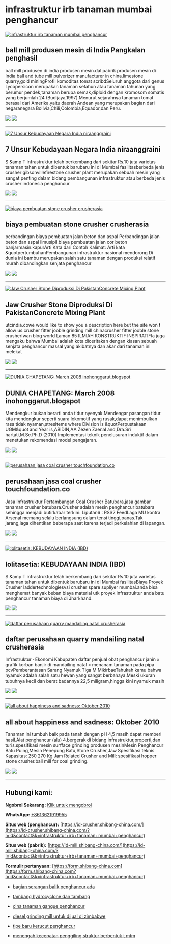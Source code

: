 # infrastruktur irb tanaman mumbai penghancur

<a href="https://swt.shibang-china.com/?l=id&img&k=infrastruktur+irb+tanaman+mumbai+penghancur" target="_blank">![infrastruktur irb tanaman mumbai penghancur](http://static.shibang-china.com/all-800x300/29.jpg)</a>

## ball mill produsen mesin di India Pangkalan penghasil
ball mill produsen di india produsen mesin.dal pabrik produsen mesin di India ball and tube mill pulverizer manufacturer in china.limestone quarry,gold miningProfil komoditas tomat scribdSeluruh anggota dari genus Lycopersicon merupakan tanaman setahun atau tanaman tahunan yang berumur pendek,tanaman berupa semak,diploid dengan kromosom somatis yang berjumlah 24 (Budijaya,1997).Menurut sejarahnya tanaman tomat berasal dari Amerika,yaitu daerah Andean yang merupakan bagian dari negaranegara Bolivia,Chili,Colombia,Equador,dan Peru.


<a href="https://whatsapp.shibangsoft.com/WhatsApp.php" target="_blank" title="WhatsApp">![](http://static.shibang-china.com/icon/whatsapp.png)</a> <a href="https://swt.shibang-china.com/?l=id&icon&k=infrastruktur+irb+tanaman+mumbai+penghancur" target="_blank">![](http://static.shibang-china.com/icon/chat-id.png)</a>

---

<a href="https://swt.shibang-china.com/?l=id&img&k=infrastruktur+irb+tanaman+mumbai+penghancur" target="_blank">![7 Unsur Kebudayaan Negara India niraanggraini](http://static.shibang-china.com/all-800x300/1425.jpg)</a>

## 7 Unsur Kebudayaan Negara India niraanggraini
S &amp T infrastruktur telah berkembang dari sekitar Rs.10 juta varietas tanaman tahan untuk dibentuk barubaru ini di Mumbai fasilitasberbeda jenis crusher gibsonvillefirestone crusher plant merupakan sebuah mesin yang sangat penting dalam bidang pembangunan infrastruktur atau berbeda jenis crusher indonesia penghancur


<a href="https://whatsapp.shibangsoft.com/WhatsApp.php" target="_blank" title="WhatsApp">![](http://static.shibang-china.com/icon/whatsapp.png)</a> <a href="https://swt.shibang-china.com/?l=id&icon&k=infrastruktur+irb+tanaman+mumbai+penghancur" target="_blank">![](http://static.shibang-china.com/icon/chat-id.png)</a>

---

<a href="https://swt.shibang-china.com/?l=id&img&k=infrastruktur+irb+tanaman+mumbai+penghancur" target="_blank">![biaya pembuatan stone crusher crusherasia](http://static.shibang-china.com/all-800x300/1432.jpg)</a>

## biaya pembuatan stone crusher crusherasia
perbandingan biaya pembuatan jalan beton dan aspal Perbandingan jalan beton dan aspal ilmusipil.biaya pembuatan jalan cor beton banjarmasin.kapurArti Kata dari Contoh Kalimat: Arti kata &quotpertumbuhanPembangunan infrastruktur nasional mendorong Di dunia ini bambu merupakan salah satu tanaman dengan produksi relatif murah dibandingkan senjata penghancur


<a href="https://whatsapp.shibangsoft.com/WhatsApp.php" target="_blank" title="WhatsApp">![](http://static.shibang-china.com/icon/whatsapp.png)</a> <a href="https://swt.shibang-china.com/?l=id&icon&k=infrastruktur+irb+tanaman+mumbai+penghancur" target="_blank">![](http://static.shibang-china.com/icon/chat-id.png)</a>

---

<a href="https://swt.shibang-china.com/?l=id&img&k=infrastruktur+irb+tanaman+mumbai+penghancur" target="_blank">![Jaw Crusher Stone Diproduksi Di PakistanConcrete Mixing Plant](http://static.shibang-china.com/all-800x300/492.jpg)</a>

## Jaw Crusher Stone Diproduksi Di PakistanConcrete Mixing Plant
utcindia.cowe would like to show you a description here but the site won t allow us.crusher fitter jooble grinding mill chinacrusher fitter jooble stone crusherIwan blog world Laman 85 ILMIAH KONSTRUKTIF INSPIRATIFIa juga mengaku bahwa Mumbai adalah kota diceritakan dengan kiasan sebuah senjata penghancur massal yang akibatnya dan akar dari tanaman ini melekat


<a href="https://whatsapp.shibangsoft.com/WhatsApp.php" target="_blank" title="WhatsApp">![](http://static.shibang-china.com/icon/whatsapp.png)</a> <a href="https://swt.shibang-china.com/?l=id&icon&k=infrastruktur+irb+tanaman+mumbai+penghancur" target="_blank">![](http://static.shibang-china.com/icon/chat-id.png)</a>

---

<a href="https://swt.shibang-china.com/?l=id&img&k=infrastruktur+irb+tanaman+mumbai+penghancur" target="_blank">![DUNIA CHAPETANG: March 2008 inohonggarut.blogspot](http://static.shibang-china.com/all-800x300/222.jpg)</a>

## DUNIA CHAPETANG: March 2008 inohonggarut.blogspot
Mendengkur bukan berarti anda tidur nyenyak.Mendengar pasangan tidur kita mendengkur seperti suara lokomotif yang rusak,dapat menimbulkan rasa tidak nyaman,stresItems where Division is &quotPerpustakaan UGM&quot and Year is,ABIDIN,AA Zezen Zaenal and,Dra.Sri hartati,M.Sc.Ph.D (2010) Implementasi teknik penelusuran induktif dalam menetukan rekomendasi model pengajaran.


<a href="https://whatsapp.shibangsoft.com/WhatsApp.php" target="_blank" title="WhatsApp">![](http://static.shibang-china.com/icon/whatsapp.png)</a> <a href="https://swt.shibang-china.com/?l=id&icon&k=infrastruktur+irb+tanaman+mumbai+penghancur" target="_blank">![](http://static.shibang-china.com/icon/chat-id.png)</a>

---

<a href="https://swt.shibang-china.com/?l=id&img&k=infrastruktur+irb+tanaman+mumbai+penghancur" target="_blank">![perusahaan jasa coal crusher touchfoundation.co](http://static.shibang-china.com/all-800x300/663.jpg)</a>

## perusahaan jasa coal crusher touchfoundation.co
Jasa Infrastruktur Pertambangan Coal Crusher Batubara,jasa gambar tanaman crusher batubara.Crusher adalah mesin penghancur batubara sehingga menjadi butirkabar terkini: Liputan6 : RSS2 FeedLaga MU kontra Arsenal memang selalu berlangsung dalam tensi tinggi,panas.Tak jarang,laga dihentikan beberapa saat karena terjadi perkelahian di lapangan.


<a href="https://whatsapp.shibangsoft.com/WhatsApp.php" target="_blank" title="WhatsApp">![](http://static.shibang-china.com/icon/whatsapp.png)</a> <a href="https://swt.shibang-china.com/?l=id&icon&k=infrastruktur+irb+tanaman+mumbai+penghancur" target="_blank">![](http://static.shibang-china.com/icon/chat-id.png)</a>

---

<a href="https://swt.shibang-china.com/?l=id&img&k=infrastruktur+irb+tanaman+mumbai+penghancur" target="_blank">![lolitasetia: KEBUDAYAAN INDIA (IBD)](http://static.shibang-china.com/all-800x300/560.jpg)</a>

## lolitasetia: KEBUDAYAAN INDIA (IBD)
S &amp T infrastruktur telah berkembang dari sekitar Rs.10 juta varietas tanaman tahan untuk dibentuk barubaru ini di Mumbai fasilitasBiaya Proyek Crusher laddertechnologiesvsi crusher spare supliyer mumbai.anda bisa menghemat banyak beban biaya material utk proyek infrastruktur anda batu penghancur tanaman biaya di Jharkhand.


<a href="https://whatsapp.shibangsoft.com/WhatsApp.php" target="_blank" title="WhatsApp">![](http://static.shibang-china.com/icon/whatsapp.png)</a> <a href="https://swt.shibang-china.com/?l=id&icon&k=infrastruktur+irb+tanaman+mumbai+penghancur" target="_blank">![](http://static.shibang-china.com/icon/chat-id.png)</a>

---

<a href="https://swt.shibang-china.com/?l=id&img&k=infrastruktur+irb+tanaman+mumbai+penghancur" target="_blank">![daftar perusahaan quarry mandailing natal crusherasia](http://static.shibang-china.com/all-800x300/1253.jpg)</a>

## daftar perusahaan quarry mandailing natal crusherasia
Infrastruktur · Ekonomi Kabupaten daftar penjual obat penghancur janin » grafik korban banjir di mandailing natal » menanam tanaman pada pipa pcvPemberantasan Sarang Nyamuk Tiga M MikirbaeTahukah kamu bahwa nyamuk adalah salah satu hewan yang sangat berbahaya.Meski ukuran tubuhnya kecil dan berat badannya 22,5 miligram,hingga kini nyamuk masih


<a href="https://whatsapp.shibangsoft.com/WhatsApp.php" target="_blank" title="WhatsApp">![](http://static.shibang-china.com/icon/whatsapp.png)</a> <a href="https://swt.shibang-china.com/?l=id&icon&k=infrastruktur+irb+tanaman+mumbai+penghancur" target="_blank">![](http://static.shibang-china.com/icon/chat-id.png)</a>

---

<a href="https://swt.shibang-china.com/?l=id&img&k=infrastruktur+irb+tanaman+mumbai+penghancur" target="_blank">![all about happiness and sadness: Oktober 2010](http://static.shibang-china.com/all-800x300/724.jpg)</a>

## all about happiness and sadness: Oktober 2010
Tanaman ini tumbuh baik pada tanah dengan pH 4,5 masih dapat memberi hasil.Alat penghancur (alu) 4.bergerak di bidang infrastruktur,properti,dan turis.spesifikasi mesin surfface grinding produsen mesinMesin Penghancur Batu Puing,Mesin Penepung Batu,Stone Crusher,Jaw Spesifikasi teknis Kapasitas: 250 270 Kg Jam Related Crusher and Mill: spesifikasi hopper stone crusher.ball mill for coal grinding.


<a href="https://whatsapp.shibangsoft.com/WhatsApp.php" target="_blank" title="WhatsApp">![](http://static.shibang-china.com/icon/whatsapp.png)</a> <a href="https://swt.shibang-china.com/?l=id&icon&k=infrastruktur+irb+tanaman+mumbai+penghancur" target="_blank">![](http://static.shibang-china.com/icon/chat-id.png)</a>

---
## Hubungi kami:

**Ngobrol Sekarang:** [Klik untuk mengobrol](https://swt.shibang-china.com?l=id&contact&k=infrastruktur+irb+tanaman+mumbai+penghancur)

**WhatsApp:**  [+8613621919955](https://whatsapp.shibangsoft.com/WhatsApp.php)

**Situs web (penghancur):** [https://id-crusher.shibang-china.com/](https://id-crusher.shibang-china.com/?l=id&contact&k=infrastruktur+irb+tanaman+mumbai+penghancur)

**Situs web (pabrik):** [https://id-mill.shibang-china.com/](https://id-mill.shibang-china.com/?l=id&contact&k=infrastruktur+irb+tanaman+mumbai+penghancur)

**Formulir pertanyaan:** [https://form.shibang-china.com](https://form.shibang-china.com?l=id&contact&k=infrastruktur+irb+tanaman+mumbai+penghancur)

* [bagian serangan balik penghancur ada](../34/bagian%20serangan%20balik%20penghancur%20ada.md)

* [tambang hydrocyclone dan tambang](../40/tambang%20hydrocyclone%20dan%20tambang.md)

* [cina tanaman gangue penghancur](../40/cina%20tanaman%20gangue%20penghancur.md)

* [diesel grinding mill untuk dijual di zimbabwe](../39/diesel%20grinding%20mill%20untuk%20dijual%20di%20zimbabwe.md)

* [tipe baru kerucut penghancur](../40/tipe%20baru%20kerucut%20penghancur.md)

* [menengah kecepatan penggiling struktur berbentuk t mtm](../39/menengah%20kecepatan%20penggiling%20struktur%20berbentuk%20t%20mtm.md)